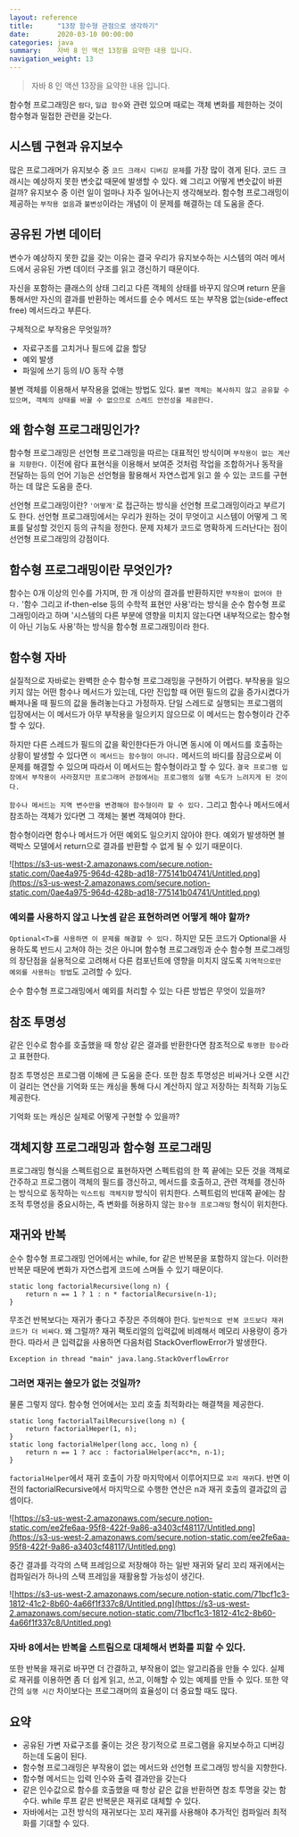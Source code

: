 ```yaml
---
layout: reference
title:      "13장 함수형 관점으로 생각하기"
date:       2020-03-10 00:00:00
categories: java
summary:    자바 8 인 액션 13장을 요약한 내용 입니다.
navigation_weight: 13
---
```


> 자바 8 인 액션 13장을 요약한 내용 입니다.

함수형 프로그래밍은 `람다`, `일급 함수`와 관련 있으며 때로는 객체 변화를 제한하는 것이 함수형과 밀접한 관련을 갖는다. 

## 시스템 구현과 유지보수

많은 프로그래머가 유지보수 중 `코드 크래시 디버깅 문제`를 가장 많이 겪게 된다. 코드 크래시는 예상하지 못한 변숫값 때문에 발생할 수 있다. 왜 그리고 어떻게 변숫값이 바뀐 걸까? 유지보수 중 이런 일이 얼마나 자주 일어나는지 생각해보라. 함수형 프로그래밍이 제공하는 `부작용 없음`과 `불변성`이라는 개념이 이 문제를 해결하는 데 도움을 준다. 

## 공유된 가변 데이터

변수가 예상하지 못한 값을 갖는 이유는 결국 우리가 유지보수하는 시스템의 여러 메서드에서 공유된 가변 데이터 구조를 읽고 갱신하기 때문이다. 

자신을 포함하는 클래스의 상태 그리고 다른 객체의 상태를 바꾸지 않으며 return 문을 통해서만 자신의 결과를 반환하는 메서드를 순수 메서드 또는 부작용 없는(side-effect free) 메서드라고 부른다. 

구체적으로 부작용은 무엇일까?

- 자료구조를 고치거나 필드에 값을 할당
- 예외 발생
- 파일에 쓰기 등의 I/O 동작 수행

불변 객체를 이용해서 부작용을 없애는 방법도 있다. `불변 객체는 복사하지 않고 공유할 수 있으며, 객체의 상태를 바꿀 수 없으므로 스레드 안전성을 제공한다.` 

## 왜 함수형 프로그래밍인가?

함수형 프로그래밍은 선언형 프로그래밍을 따르는 대표적인 방식이며 `부작용이 없는 계산을 지향한다.` 이전에 람다 표현식을 이용해서 보여준 것처럼 작업을 조합하거나 동작을 전달하는 등의 언어 기능은 선언형을 활용해서 자연스럽게 읽고 쓸 수 있는 코드를 구현하는 데 많은 도움을 준다. 

선언형 프로그래밍이란?
`'어떻게'`로 접근하는 방식을 선언형 프로그래밍이라고 부르기도 한다. 선언형 프로그래밍에서는 우리가 원하는 것이 무엇이고 시스템이 어떻게 그 목표를 달성할 것인지 등의 규칙을 정한다. 문제 자체가 코드로 명확하게 드러난다는 점이 선언형 프로그래밍의 강점이다. 

## 함수형 프로그래밍이란 무엇인가?

함수는 0개 이상의 인수를 가지며, 한 개 이상의 결과를 반환하지만 `부작용이 없어야 한다.` '함수 그리고 if-then-else 등의 수학적 표현만 사용'라는 방식을 순수 함수형 프로그래밍이라고 하며 '시스템의 다른 부분에 영향을 미치지 않는다면 내부적으로는 함수형이 아닌 기능도 사용'하는 방식을 함수형 프로그래밍이라 한다. 

## 함수형 자바

실질적으로 자바로는 완벽한 순수 함수형 프로그래밍을 구현하기 어렵다. 부작용을 일으키지 않는 어떤 함수나 메서드가 있는데, 다만 진입할 때 어떤 필드의 값을 증가시켰다가 빠져나올 때 필드의 값을 돌려놓는다고 가정하자. 단일 스레드로 실행되는 프로그램의 입장에서는 이 메서드가 아무 부작용을 일으키지 않으므로 이 메서드는 함수형이라 간주할 수 있다. 

하지만 다른 스레드가 필드의 값을 확인한다든가 아니면 동시에 이 메서드를 호출하는 상황이 발생할 수 있다면 `이 메서드는 함수형이 아니다.` 메서드의 바디를 잠금으로써 이 문제를 해결할 수 있으며 따라서 이 메서드는 함수형이라고 할 수 있다. `결국 프로그램 입장에서 부작용이 사라졌지만 프로그래머 관점에서는 프로그램의 실행 속도가 느려지게 된 것이다.` 

`함수나 메서드는 지역 변수만을 변경해야 함수형이라 할 수 있다.` 그리고 함수나 메서드에서 참조하는 객체가 있다면 그 객체는 불변 객체여야 한다. 

함수형이라면 함수나 메서드가 어떤 예외도 일으키지 않아야 한다. 예외가 발생하면 블랙박스 모델에서 return으로 결과를 반환할 수 없게 될 수 있기 때문이다. 

![https://s3-us-west-2.amazonaws.com/secure.notion-static.com/0ae4a975-964d-428b-ad18-775141b04741/Untitled.png](https://s3-us-west-2.amazonaws.com/secure.notion-static.com/0ae4a975-964d-428b-ad18-775141b04741/Untitled.png)

### 예외를 사용하지 않고 나눗셈 같은 표현하려면 어떻게 해야 할까?

`Optional<T>를 사용하면 이 문제를 해결할 수 있다.` 하지만 모든 코드가 Optional을 사용하도록 반드시 고쳐야 하는 것은 아니며 함수형 프로그래밍과 순수 함수형 프로그래밍의 장단점을 실용적으로 고려해서 다른 컴포넌트에 영향을 미치지 않도록 `지역적으로만 예외를 사용하는 방법`도 고려할 수 있다.

순수 함수형 프로그래밍에서 예외를 처리할 수 있는 다른 방법은 무엇이 있을까? 

## 참조 투명성

같은 인수로 함수를 호출했을 때 항상 같은 결과를 반환한다면 참조적으로 `투명한 함수`라고 표현한다. 

참조 투명성은 프로그램 이해에 큰 도움을 준다. 또한 참조 투명성은 비싸거나 오랜 시간이 걸리는 연산을 기억화 또는 캐싱을 통해 다시 계산하지 않고 저장하는 최적화 기능도 제공한다. 

기억화 또는 캐싱은 실제로 어떻게 구현할 수 있을까?

## 객체지향 프로그래밍과 함수형 프로그래밍

프로그래밍 형식을 스펙트럼으로 표현하자면 스펙트럼의 한 쪽 끝에는 모든 것을 객체로 간주하고 프로그램이 객체의 필드를 갱신하고, 메서드를 호출하고, 관련 객체를 갱신하는 방식으로 동작하는 `익스트림 객체지향` 방식이 위치한다. 스펙트럼의 반대쪽 끝에는 참조적 투명성을 중요시하는, 즉 변화를 허용하지 않는 `함수형 프로그래밍` 형식이 위치한다. 

## 재귀와 반복

순수 함수형 프로그래밍 언어에서는 while, for 같은 반복문을 포함하지 않는다. 이러한 반복문 때문에 변화가 자연스럽게 코드에 스며들 수 있기 때문이다. 

    static long factorialRecursive(long n) {
    	return n == 1 ? 1 : n * factorialRecursive(n-1);
    }

무조건 반복보다는 재귀가 좋다고 주장은 주의해야 한다. `일반적으로 반복 코드보다 재귀 코드가 더 비싸다`. 왜 그럴까? 재귀 팩토리얼의 입력값에 비례해서 메모리 사용량이 증가한다. 따라서 큰 입력값을 사용하면 다음처럼 StackOverflowError가 발생한다. 

    Exception in thread "main" java.lang.StackOverflowError

### 그러면 재귀는 쓸모가 없는 것일까?

물론 그렇지 않다. 함수형 언어에서는 꼬리 호출 최적화라는 해결책을 제공한다. 

    static long factorialTailRecursive(long n) {
    	return factorialHeper(1, n);
    }
    static long factorialHelper(long acc, long n) {
    	return n == 1 ? acc : factorialHelper(acc*n, n-1);
    }

`factorialHelper`에서 재귀 호출이 가장 마지막에서 이루어지므로 `꼬리 재귀`다. 반면 이전의 factorialRecursive에서 마지막으로 수행한 연산은 n과 재귀 호출의 결과값의 곱셈이다. 

![https://s3-us-west-2.amazonaws.com/secure.notion-static.com/ee2fe6aa-95f8-422f-9a86-a3403cf48117/Untitled.png](https://s3-us-west-2.amazonaws.com/secure.notion-static.com/ee2fe6aa-95f8-422f-9a86-a3403cf48117/Untitled.png)

중간 결과를 각각의 스택 프레임으로 저장해야 하는 일반 재귀와 달리 꼬리 재귀에서는 컴파일러가 하나의 스택 프레임을 재활용할 가능성이 생긴다. 

![https://s3-us-west-2.amazonaws.com/secure.notion-static.com/71bcf1c3-1812-41c2-8b60-4a66f1f337c8/Untitled.png](https://s3-us-west-2.amazonaws.com/secure.notion-static.com/71bcf1c3-1812-41c2-8b60-4a66f1f337c8/Untitled.png)

### 자바 8에서는 반복을 스트림으로 대체해서 변화를 피할 수 있다.

또한 반복을 재귀로 바꾸면 더 간결하고, 부작용이 없는 알고리즘을 만들 수 있다. 실제로 재귀를 이용하면 좀 더 쉽게 읽고, 쓰고, 이해할 수 있는 예제를 만들 수 있다. 또한 약간의 `실행 시간` 차이보다는 프로그래머의 효율성이 더 중요할 때도 많다. 

## 요약

- 공유된 가변 자료구조를 줄이는 것은 장기적으로 프로그램을 유지보수하고 디버깅하는데 도움이 된다.
- 함수형 프로그래밍은 부작용이 없는 메서드와 선언형 프로그래밍 방식을 지향한다.
- 함수형 메서드는 입력 인수와 출력 결과만을 갖는다
- 같은 인수값으로 함수를 호출했을 때 항상 같은 값을 반환하면 참조 투명을 갖는 함수다. while 루프 같은 반복문은 재귀로 대체할 수 있다.
- 자바에서는 고전 방식의 재귀보다는 꼬리 재귀를 사용해야 추가적인 컴파일러 최적화를 기대할 수 있다.